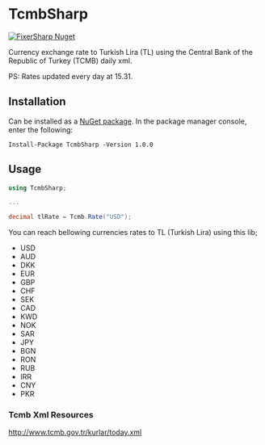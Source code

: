 # TcmbSharp

[![FixerSharp Nuget](https://img.shields.io/nuget/v/FixerSharp.svg?style=flat)](https://www.nuget.org/packages/TcmbSharp)

Currency exchange rate to Turkish Lira (TL) using the Central Bank of the Republic of Turkey (TCMB) daily xml. 

PS: Rates updated every day at 15.31.

## Installation

Can be installed as a [NuGet package](https://www.nuget.org/packages/TcmbSharp). In the package manager console, enter the following:

```text
Install-Package TcmbSharp -Version 1.0.0
```

## Usage

```c#
using TcmbSharp;

...

decimal tlRate = Tcmb.Rate("USD");

```

You can reach bellowing currencies rates to TL (Turkish Lira) using this lib;
- USD
- AUD
- DKK
- EUR
- GBP
- CHF
- SEK
- CAD
- KWD
- NOK
- SAR
- JPY
- BGN
- RON
- RUB
- IRR
- CNY
- PKR

### Tcmb Xml Resources

http://www.tcmb.gov.tr/kurlar/today.xml

